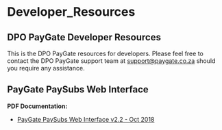 # Developer_Resources
## DPO PayGate Developer Resources
This is the DPO PayGate resources for developers. Please feel free to contact the DPO PayGate support team at support@paygate.co.za should you require any assistance.

## PayGate PaySubs Web Interface
**PDF Documentation:**
* [PayGate PaySubs Web Interface v2.2 - Oct 2018](https://github.com/PayGate/Developer_Resources/raw/master/assets/PaySubs/PayGate_PaySubs_Web_Interface_v2.2_-_Oct_2018.pdf)
